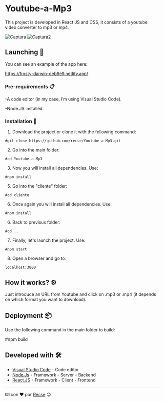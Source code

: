 # Youtube-a-Mp3 

This project is developed in React JS and CSS, it consists of a youtube video converter to mp3 or mp4.

<a href="https://ibb.co/VjRgscx"><img src="https://i.ibb.co/8KqrHLb/Captura.png" alt="Captura" border="0"></a>
<a href="https://ibb.co/XL7nJRX"><img src="https://i.ibb.co/B3yhsML/Captura2.png" alt="Captura2" border="0"></a>

## Launching 🚀

You can see an example of the app here:

https://frosty-darwin-deb9e9.netlify.app/

### Pre-requirements 📋

-A code editor (in my case, I'm using Visual Studio Code).

-Node.JS installed.

### Installation 🔧

1) Download the project or clone it with the following command:
```
#git clone https://github.com/recse/Youtube-a-Mp3.git
```
2) Go into the main folder:
```
#cd Youtube-a-Mp3
```
3) Now you will install all dependencies. Use: 
```
#npm install
```
5) Go into the "cliente" folder:
```
#cd cliente
```
6) Once again you will install all dependencies. Use:
```
#npm install
```
6) Back to previous folder:
```
#cd ..
```
7) Finally, let's launch the project. Use:
```
#npm start
```
8) Open a browser and go to: 
```
localhost:3000
```
## How it works? ⚙️

Just introduce an URL from Youtube and click on .mp3 or .mp4 (it depends on which format you want to download).

## Deployment 📦

Use the following command in the main folder to build:

#npm build

## Developed with 🛠️

* [Visual Studio Code](https://code.visualstudio.com/) - Code editor
* [Node.Js](https://nodejs.org/es/) - Framework - Server - Backend
* [React.JS](https://es.reactjs.org/) - Framework - Client - Frontend


---
⌨️ con ❤️ por [Recse](https://github.com/recse) 😊
